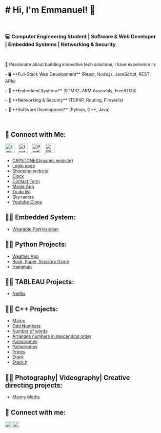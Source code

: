 <h1># Hi, I'm Emmanuel! 👋</h1>  <br/>

<h3>💻 Computer Engineering Student | Software & Web Developer | Embedded Systems | Networking & Security  </h3> <br/>

<p> 🚀 Passionate about building innovative tech solutions, I have experience in:  </p> 
<p>- 🖥️ **Full-Stack Web Development** (React, Node.js, JavaScript, REST APIs)     </p> 
<p>- 🔌 **Embedded Systems** (STM32, ARM Assembly, FreeRTOS)                       </p> 
<p>- 📡 **Networking & Security** (TCP/IP, Routing, Firewalls)                     </p>   
<p>- 🧠 **Software Development** (Python, C++, Java)                               </p> <br/>

<h2>🤳 Connect with Me:</h2>

<a href="https://www.linkedin.com/in/emmanueloa503/" target="_blank">
    <img src="https://cdn.jsdelivr.net/npm/simple-icons@v3/icons/linkedin.svg" alt="LinkedIn" width="30px" style="margin-right: 10px;">
</a>

<a href="https://www.instagram.com/iammannymedia/" target="_blank">
    <img src="https://cdn.jsdelivr.net/npm/simple-icons@v3/icons/instagram.svg" alt="Instagram" width="30px" style="margin-right: 10px;">
</a>

<a href="https://mannymedia.studio/" target="_blank">
    <img src="https://cdn.jsdelivr.net/npm/simple-icons@v3/icons/googlechrome.svg" alt="Portfolio" width="30px" style="margin-right: 10px;">
</a>

<a href="https://github.com/emmanueloa503" target="_blank">
    <img src="https://cdn.jsdelivr.net/npm/simple-icons@v3/icons/github.svg" alt="GitHub" width="30px">
</a> <br/>

<p> </p>

  - [CAPSTONE(Dynamic website)](https://github.com/emmanueloa503/SOFTWARE-DEVELOPMENT/tree/main/CAPSTONE)
  - [Login page](https://github.com/emmanueloa503/SOFTWARE-DEVELOPMENT/tree/main/LOGIN)
  - [Shopping website](https://github.com/emmanueloa503/SOFTWARE-DEVELOPMENT/tree/main/SHOP)
  - [Clock](https://github.com/emmanueloa503/SOFTWARE-DEVELOPMENT/tree/main/clock)
  - [Contact Form](https://github.com/emmanueloa503/SOFTWARE-DEVELOPMENT/tree/main/contact)
  - [Movie App](https://github.com/emmanueloa503/SOFTWARE-DEVELOPMENT/tree/main/movieApp)
  - [To do list](https://github.com/emmanueloa503/SOFTWARE-DEVELOPMENT/tree/main/to%20do%20list%20app)
  - [Sky racers](https://github.com/emmanueloa503/SOFTWARE-ENGINEERING/tree/main/sky_racers%20(software%20engineering%20project))
  - [Youtube Clone](https://github.com/emmanueloa503/SOFTWARE-DEVELOPMENT/tree/main/Youtube%20Clone)

<h2>👨‍💻 Embedded System:</h2>

  - [Wearable Parkinsonian](https://github.com/emmanueloa503/Real-time-Embedded-System-Projects/tree/main/Wearable%20Parkinsonian%20Tremor%20Detector/rtes_challenge)

<h2>👨‍💻 Python Projects:</h2>

  - [Weather App](https://github.com/emmanueloa503/PYTHON/tree/main/WEATHERAPP)
  - [Rock, Paper, Scissors Game](https://github.com/emmanueloa503/PYTHON/tree/main/rock%20paper%20scissors)
  - [Hangman](https://github.com/emmanueloa503/PYTHON/tree/main/Hangman)

<h2>👨‍💻 TABLEAU Projects:</h2>

  - [Netflix](https://github.com/emmanueloa503/TABLEAU/tree/main/netflix)

<h2>👨‍💻 C++ Projects:</h2>

  - [Matrix](https://github.com/emmanueloa503/CPP/blob/main/C%2B%2B/GHP%201.cpp)
  - [Odd Numbers](https://github.com/emmanueloa503/CPP/blob/main/C%2B%2B/GHP%202.cpp)
  - [Number of words](https://github.com/emmanueloa503/CPP/blob/main/C%2B%2B/GHP%203.cpp)
  - [Arranges numbers in descending order](https://github.com/emmanueloa503/CPP/blob/main/C%2B%2B/GHP4.cpp)
  - [Palindromes](https://github.com/emmanueloa503/CPP/blob/main/C%2B%2B/GHP5.cpp)
  - [Palindromes](https://github.com/emmanueloa503/CPP/blob/main/C%2B%2B/GHP6.cpp)
  - [Prices](https://github.com/emmanueloa503/CPP/blob/main/C%2B%2B/GHP5.cpp)
  - [Stack](https://github.com/emmanueloa503/CPP/blob/main/C%2B%2B/stack.cpp)
  - [Stack.h](https://github.com/emmanueloa503/CPP/blob/main/C%2B%2B/stack.h)

<h2>👨‍💻 Photography| Videography| Creative directing projects:</h2>

  - [Manny Media](https://mannymedia.studio/)

 




<h2> 🤳 Connect with me:</h2>

[<img align="left" alt="JoshMadakor | LinkedIn" width="22px" src="https://cdn.jsdelivr.net/npm/simple-icons@v3/icons/linkedin.svg" />][linkedin]
[<img align="left" alt="JoshMadakor | Instagram" width="22px" src="https://cdn.jsdelivr.net/npm/simple-icons@v3/icons/instagram.svg" />][instagram]

[instagram]:https://www.instagram.com/iammannymedia/?hl=en
[linkedin]: https://www.linkedin.com/in/emmanuel-o-5b5560138/

<!--
**joshmadakor1/joshmadakor1** is a ✨ _special_ ✨ repository because its `README.md` (this file) appears on your GitHub profile.

Here are some ideas to get you started:

- 🔭 I’m currently working on ...
- 🌱 I’m currently learning ...
- 👯 I’m looking to collaborate on ...
- 🤔 I’m looking for help with ...
- 💬 Ask me about ...
- 📫 How to reach me: ...
- 😄 Pronouns: ...
- ⚡ Fun fact: ...
-->
